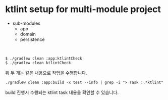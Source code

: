 # ktlint setup for multi-module project

- sub-modules
  - app
  - domain
  - persistence

<br>

```shell
$ ./gradlew clean :app:ktlintCheck
$ ./gradlew clean ktlintCheck
```
위 두 개는 같은 내용으로 작업을 수행합니다.

```shell
./gradlew clean :app:build -x test --info | grep -i "> Task :.*ktlint"
```
build 진행시 수행되는 ktlint task 내용을 확인할 수 있습니다.
